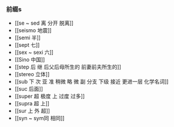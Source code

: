 ### 前缀s

- [[se  ~ sed 离 分开 脱离]]
- [[seismo 地震]]
- [[semi 半]]
- [[sept 七]]
- [[sex ~ sexi 六]]
- [[Sino 中国]]
- [[step 后 继 后父后母所生的 前妻前夫所生的]]
- [[stereo 立体]]
- [[sub   下  次 亚  准  稍微 略 微   副 分支 下级   接近 更进一层  化学名词]]
- [[suc 后面]]
- [[super  超 极度  上  过度  过多]]
- [[supra 超 上]]
- [[sur 上 外 超]]
- [[syn  ~ sym同 相同]]